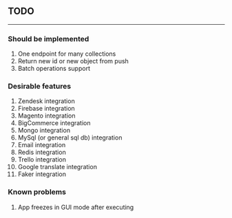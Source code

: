 ## TODO 

---

### Should be implemented

1. One endpoint for many collections
2. Return new id or new object from push
3. Batch operations support

### Desirable features

1. Zendesk integration
2. Firebase integration
3. Magento integration
4. BigCommerce integration
5. Mongo integration
6. MySql (or general sql db) integration
7. Email integration
8. Redis integration
9. Trello integration
10. Google translate integration
11. Faker integration

### Known problems

1. App freezes in GUI mode after executing
